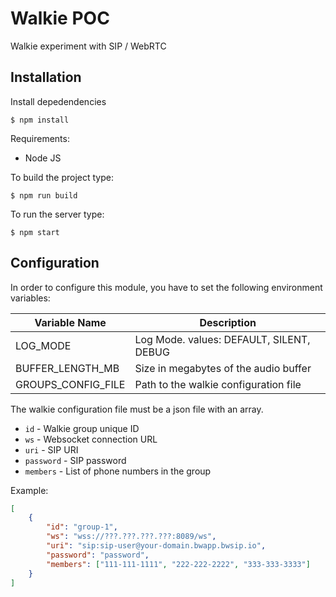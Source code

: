 # Walkie POC

Walkie experiment with SIP / WebRTC

## Installation

Install depedendencies

```
$ npm install
```

Requirements:

 - Node JS

To build the project type:

```
$ npm run build
```

To run the server type:

```
$ npm start
```

## Configuration

In order to configure this module, you have to set the following environment variables:

| Variable Name | Description |
|---|---|
| LOG_MODE | Log Mode. values: DEFAULT, SILENT, DEBUG |
| BUFFER_LENGTH_MB | Size in megabytes of the audio buffer |
| GROUPS_CONFIG_FILE | Path to the walkie configuration file |

The walkie configuration file must be a json file with an array.
 - `id` - Walkie group unique ID
 - `ws` - Websocket connection URL
 - `uri` - SIP URI
 - `password` - SIP password
 - `members` - List of phone numbers in the group

Example:

```json
[
    {
        "id": "group-1",
        "ws": "wss://???.???.???.???:8089/ws",
        "uri": "sip:sip-user@your-domain.bwapp.bwsip.io",
        "password": "password",
        "members": ["111-111-1111", "222-222-2222", "333-333-3333"]
    }
]
```
